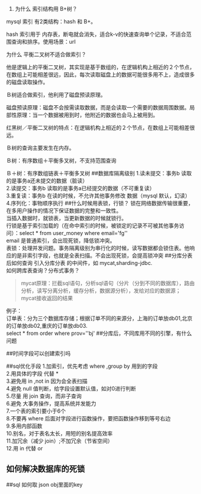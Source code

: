 1. 为什么 索引结构用 B+树？

mysql 索引 有2类结构：hash 和 B+。

hash 索引用于 内存表，断电就会消失，适合k-v的快速查询单个记录，不适合范围查询和排序。使用场景：url

为什么 平衡二叉树不适合做索引？

他是逻辑上的平衡二叉树，其实现是基于数组的，在逻辑机构上相近的２个节点，在数组上可能相差很远，因此，每次读取磁盘上的数据可能很多用不上，造成很多的磁盘读取操作。

Ｂ树适合做索引，他利用了磁盘预读原理。

磁盘预读原理：磁盘不会按需读取数据，而是会读取一个需要的数据周围数据。局部性原理：当一个数据被用到时，他附近的数据也会马上被用到。

红黑树／平衡二叉树的特点：在逻辑机构上相近的２个节点，在数组上可能相差很远。

Ｂ树的查询主要发生在内存。

Ｂ树：有序数组＋平衡多叉树，不支持范围查询

Ｂ＋树：有序数组链表＋平衡多叉树
##数据库隔离级别
1.读未提交：事务b 读取的是事务a还未提交的数据（脏读）  
2.读提交：事务b 读取的是事务a已经提交的数据（不可重复读）  
3.重复读：事务b 在读的时候，不允许其他事务修改 数据（mysql 默认，幻读）  
4.序列化：事物顺序执行
##什么时候用表锁，行锁？
锁在网络数据传输很重要，在多用户操作的情况下保证数据的完整和一致性。  
当插入数据时，就锁表，当更新数据的时候就锁行。  
行锁是基于索引加载的（在命中索引的时候，被锁定的记录不可被其他事务访问）：select * from user_money where email='fg''  
email 是普通索引，会出现死锁，降低锁冲突。  
表锁：处理并发问题。事务隔离级别为串行化的时候，读写数据都会锁住表。他响应的是非索引字段，也就是全表扫描。不会出现死锁，会提高锁冲突
##分库分表后如何查询
引入分库分表 的中间件，如 mycat,sharding-jdbc.  
如何跨库表查询？分布式事务？

>mycat原理：拦截sql语句，分析sql语句（分片（分到不同的数据库），路由分析，读写分离分析，缓存分析，数据源分析），发给对应的数据源；mycat接收返回的结果

例子：  
订单表：分为三个数据库存储；根据订单不同的来源分，上海的订单放db01,北京的订单放db02,重庆的订单放db03.  
select * from order where prov=''bj'
##分库后，不同库用不同的引擎，有什么问题

##时间字段可以创建索引吗

##sql优化手段
1.加索引，优先考虑 where ,group by 用到的字段  
2.用具体的字段 代替 *  
3.避免用 in ,not in 因为会全表扫描  
4.避免 null 值判断，给字段设置默认值，如对0进行判断  
5.尽量 用 join 查询，而非子查询  
6.避免 大事务操作，提高系统并发能力  
7.一个表的索引要小于6个  
8.不要再 where 后面对字段进行函数操作，要把函数操作移到等号右边  
9.多用内部函数  
10.别名，对于表名太长，用短的别名提高效率  
11.加冗余（减少 join）;不加冗余（节省空间）  
12.用 in 代替 or
## 如何解决数据库的死锁

##sql 如何取 json obj里面的key